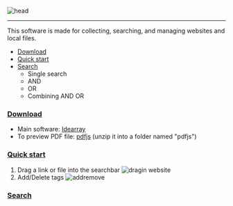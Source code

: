 ![head](https://user-images.githubusercontent.com/36077492/110198503-076d6e00-7e8e-11eb-94ef-584e29cdad5d.png)
****
This software is made for collecting, searching, and managing websites and local files.
* [Download](#download)
* [Quick start](#quickstart)
* [Search](#search)
  * Single search
  * AND
  * OR
  * Combining AND OR
### [Download](#download)
  * Main software: [Idearray](https://github.com/HSDSZ/Idearray/tags)
  * To preview PDF file: [pdfjs](https://mozilla.github.io/pdf.js/getting_started/#download) (unzip it into a folder named "pdfjs")
### [Quick start](#quickstart)
 1. Drag a link or file into the searchbar
![dragin website](https://user-images.githubusercontent.com/36077492/110198986-29b4bb00-7e91-11eb-96d9-bec95d409a89.gif)
2. Add/Delete tags
![addremove](https://user-images.githubusercontent.com/36077492/110198987-2b7e7e80-7e91-11eb-848e-ddf63fc2790e.gif)
### [Search](#search)

